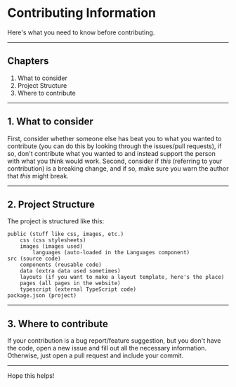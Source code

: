 # Contributing Information

Here's what you need to know before contributing.

---

## Chapters

1. What to consider
2. Project Structure
3. Where to contribute

---

## 1. What to consider

First, consider whether someone else has beat you to what you wanted to contribute (you can do this by looking through the issues/pull requests), if so, don't contribute what you wanted to and instead support the person with what you think would work.
Second, consider if _this_ (referring to your contribution) is a breaking change, and if so, make sure you warn the author that _this_ might break.

---

## 2. Project Structure

The project is structured like this:

```text
public (stuff like css, images, etc.)
    css (css stylesheets)
    images (images used)
        languages (auto-loaded in the Languages component)
src (source code)
    components (reusable code)
    data (extra data used sometimes)
    layouts (if you want to make a layout template, here's the place)
    pages (all pages in the website)
    typescript (external TypeScript code)
package.json (project)
```

---

## 3. Where to contribute

If your contribution is a bug report/feature suggestion, but you don't have the code, open a new issue and fill out all the necessary information.
Otherwise, just open a pull request and include your commit.

---

Hope this helps!
